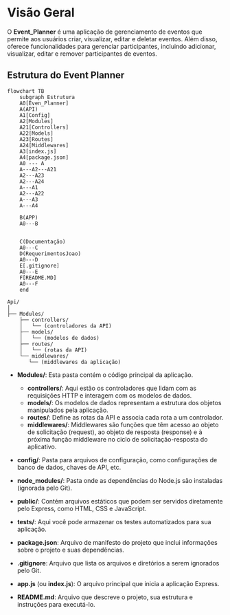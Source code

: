 # Visão Geral

O **Event_Planner** é uma aplicação de gerenciamento de eventos que permite aos usuários criar, visualizar, editar e deletar eventos. Além disso, oferece funcionalidades para gerenciar participantes, incluindo adicionar, visualizar, editar e remover participantes de eventos.

## Estrutura do Event Planner
```mermaid
flowchart TB
    subgraph Estrutura
    A0[Even_Planner]
    A(API)
    A1[Config]
    A2[Modules]
    A21[Controllers]
    A22[Models]
    A23[Routes]
    A24[Middlewares]
    A3[index.js]
    A4[package.json]
    A0 --- A
    A---A2---A21
    A2---A23
    A2---A24
    A---A1
    A2---A22
    A---A3
    A---A4
    
    B(APP)
    A0---B
    
    
    C(Documentação)
    A0---C
    D(RequerimentosJoao)
    A0---D
    E[.gitignore]
    A0---E
    F[README.MD]
    A0---F
    end

```
```
Api/
│
├── Modules/
    ├── controllers/
    │   └── (controladores da API)
    ├── models/
    │   └── (modelos de dados)
    ├── routes/
    │   └── (rotas da API)
    └── middlewares/
       └── (middlewares da aplicação)
```

- **Modules/**: Esta pasta contém o código principal da aplicação.
  - **controllers/**: Aqui estão os controladores que lidam com as requisições HTTP e interagem com os modelos de dados.
  - **models/**: Os modelos de dados representam a estrutura dos objetos manipulados pela aplicação.
  - **routes/**: Define as rotas da API e associa cada rota a um controlador.
  - **middlewares/**: Middlewares são funções que têm acesso ao objeto de solicitação (request), ao objeto de resposta (response) e à próxima função middleware no ciclo de solicitação-resposta do aplicativo.

- **config/**: Pasta para arquivos de configuração, como configurações de banco de dados, chaves de API, etc.

- **node_modules/**: Pasta onde as dependências do Node.js são instaladas (ignorada pelo Git).

- **public/**: Contém arquivos estáticos que podem ser servidos diretamente pelo Express, como HTML, CSS e JavaScript.

- **tests/**: Aqui você pode armazenar os testes automatizados para sua aplicação.

- **package.json**: Arquivo de manifesto do projeto que inclui informações sobre o projeto e suas dependências.

- **.gitignore**: Arquivo que lista os arquivos e diretórios a serem ignorados pelo Git.

- **app.js** (ou **index.js**): O arquivo principal que inicia a aplicação Express.

- **README.md**: Arquivo que descreve o projeto, sua estrutura e instruções para executá-lo.
